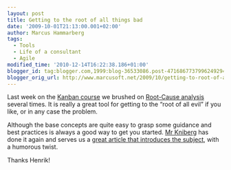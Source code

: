 ```yaml
---
layout: post
title: Getting to the root of all things bad
date: '2009-10-01T21:13:00.001+02:00'
author: Marcus Hammarberg
tags:
  - Tools
  - Life of a consultant
  - Agile
modified_time: '2010-12-14T16:22:38.186+01:00'
blogger_id: tag:blogger.com,1999:blog-36533086.post-4716867737996249294
blogger_orig_url: http://www.marcusoft.net/2009/10/getting-to-root-of-all-things-bad.html
---
```



Last week on the
<a href="http://www.marcusoft.net/2009/09/kanban-great-agile-tool.html"
target="_blank">Kanban course</a> we brushed on
<a href="http://en.wikipedia.org/wiki/Root_cause_analysis"
target="_blank">Root-Cause analysis</a> several times. It is really a
great tool for getting to the “root of all evil” if you like, or in any
case the problem.

Although the base concepts are quite easy to grasp some guidance and
best practices is always a good way to get you started.
<a href="http://www.crisp.se/henrik.kniberg/" target="_blank">Mr
Kniberg</a> has done it again and serves us a
<a href="http://www.crisp.se/henrik.kniberg/cause-effect-diagrams.pdf"
target="_blank">great article that introduces the subject</a>, with a
humorous twist.

Thanks Henrik!
